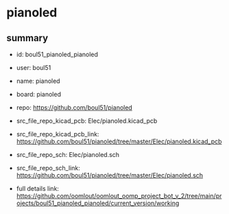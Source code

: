 # pianoled
 
## summary 
* id: boul51_pianoled_pianoled
* user: boul51
* name: pianoled
* board: pianoled
* repo: https://github.com/boul51/pianoled
* src_file_repo_kicad_pcb: Elec/pianoled.kicad_pcb
* src_file_repo_kicad_pcb_link: https://github.com/boul51/pianoled/tree/master/Elec/pianoled.kicad_pcb


* src_file_repo_sch: Elec/pianoled.sch
* src_file_repo_sch_link: https://github.com/boul51/pianoled/tree/master/Elec/pianoled.sch
* full details link: https://github.com/oomlout/oomlout_oomp_project_bot_v_2/tree/main/projects/boul51_pianoled_pianoled/current_version/working  







